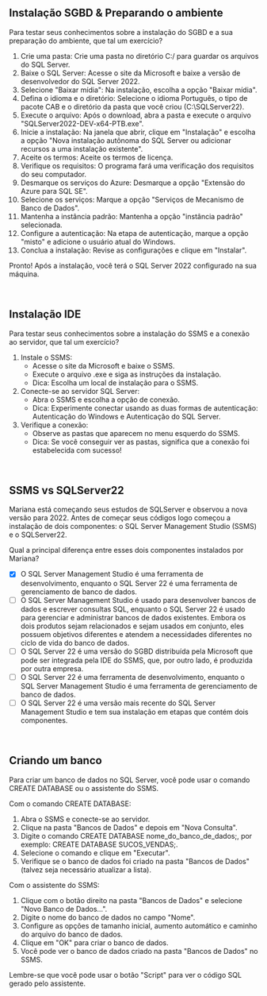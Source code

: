 ## Instalação SGBD & Preparando o ambiente
Para testar seus conhecimentos sobre a instalação do SGBD e a sua preparação do ambiente, que tal um exercício?

1. Crie uma pasta: Crie uma pasta no diretório C:/ para guardar os arquivos do SQL Server.
2. Baixe o SQL Server: Acesse o site da Microsoft e baixe a versão de desenvolvedor do SQL Server 2022.
3. Selecione "Baixar mídia": Na instalação, escolha a opção "Baixar mídia".
4. Defina o idioma e o diretório: Selecione o idioma Português, o tipo de pacote CAB e o diretório da pasta que você criou (C:\SQLServer22).
5. Execute o arquivo: Após o download, abra a pasta e execute o arquivo "SQLServer2022-DEV-x64-PTB.exe".
6. Inicie a instalação: Na janela que abrir, clique em "Instalação" e escolha a opção "Nova instalação autônoma do SQL Server ou adicionar recursos a uma instalação existente".
7. Aceite os termos: Aceite os termos de licença.
8. Verifique os requisitos: O programa fará uma verificação dos requisitos do seu computador.
9. Desmarque os serviços do Azure: Desmarque a opção "Extensão do Azure para SQL SE".
10. Selecione os serviços: Marque a opção "Serviços de Mecanismo de Banco de Dados".
11. Mantenha a instância padrão: Mantenha a opção "instância padrão" selecionada.
12. Configure a autenticação: Na etapa de autenticação, marque a opção "misto" e adicione o usuário atual do Windows.
13. Conclua a instalação: Revise as configurações e clique em "Instalar".

Pronto! Após a instalação, você terá o SQL Server 2022 configurado na sua máquina.

<br>

## Instalação IDE
Para testar seus conhecimentos sobre a instalação do SSMS e a conexão ao servidor, que tal um exercício?

1. Instale o SSMS:
    - Acesse o site da Microsoft e baixe o SSMS.
    - Execute o arquivo .exe e siga as instruções da instalação.
    - Dica: Escolha um local de instalação para o SSMS.
2. Conecte-se ao servidor SQL Server:
    - Abra o SSMS e escolha a opção de conexão.
    - Dica: Experimente conectar usando as duas formas de autenticação: Autenticação do Windows e Autenticação do SQL Server.
3. Verifique a conexão:
    - Observe as pastas que aparecem no menu esquerdo do SSMS.
    - Dica: Se você conseguir ver as pastas, significa que a conexão foi estabelecida com sucesso!

<br>

## SSMS vs SQLServer22
Mariana está começando seus estudos de SQLServer e observou a nova versão para 2022. Antes de começar seus códigos logo começou a instalação de dois componentes: o SQL Server Management Studio (SSMS) e o SQLServer22.

Qual a principal diferença entre esses dois componentes instalados por Mariana?

- [x] O SQL Server Management Studio é uma ferramenta de desenvolvimento, enquanto o SQL Server 22 é uma ferramenta de gerenciamento de banco de dados.
- [ ] O SQL Server Management Studio é usado para desenvolver bancos de dados e escrever consultas SQL, enquanto o SQL Server 22 é usado para gerenciar e administrar bancos de dados existentes. Embora os dois produtos sejam relacionados e sejam usados em conjunto, eles possuem objetivos diferentes e atendem a necessidades diferentes no ciclo de vida do banco de dados.
- [ ] O SQL Server 22 é uma versão do SGBD distribuída pela Microsoft que pode ser integrada pela IDE do SSMS, que, por outro lado, é produzida por outra empresa.
- [ ] O SQL Server 22 é uma ferramenta de desenvolvimento, enquanto o SQL Server Management Studio é uma ferramenta de gerenciamento de banco de dados.
- [ ] O SQL Server 22 é uma versão mais recente do SQL Server Management Studio e tem sua instalação em etapas que contém dois componentes.

<br>

## Criando um banco
Para criar um banco de dados no SQL Server, você pode usar o comando CREATE DATABASE ou o assistente do SSMS.

Com o comando CREATE DATABASE:

1. Abra o SSMS e conecte-se ao servidor.
2. Clique na pasta "Bancos de Dados" e depois em "Nova Consulta".
3. Digite o comando CREATE DATABASE nome_do_banco_de_dados;, por exemplo: CREATE DATABASE SUCOS_VENDAS;.
4. Selecione o comando e clique em "Executar".
5. Verifique se o banco de dados foi criado na pasta "Bancos de Dados" (talvez seja necessário atualizar a lista).

Com o assistente do SSMS:

1. Clique com o botão direito na pasta "Bancos de Dados" e selecione "Novo Banco de Dados...".
2. Digite o nome do banco de dados no campo "Nome".
3. Configure as opções de tamanho inicial, aumento automático e caminho do arquivo do banco de dados.
4. Clique em "OK" para criar o banco de dados.
5. Você pode ver o banco de dados criado na pasta "Bancos de Dados" no SSMS.

Lembre-se que você pode usar o botão "Script" para ver o código SQL gerado pelo assistente.

<br>

## 